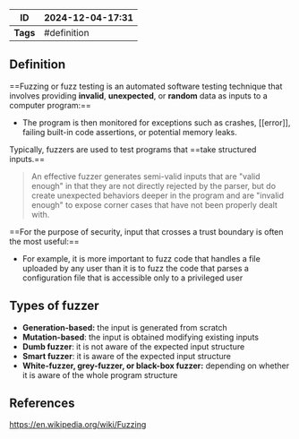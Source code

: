 | ID       | 2024-12-04-17:31 |
| -------- | ----------------- |
| **Tags** | #definition       |
## Definition

==Fuzzing or fuzz testing is an automated software testing technique that involves providing **invalid**, **unexpected**, or **random** data as inputs to a computer program:==
- The program is then monitored for exceptions such as crashes, [[error]], failing built-in code assertions, or potential memory leaks.

Typically, fuzzers are used to test programs that ==take structured inputs.== 

> An effective fuzzer generates semi-valid inputs that are "valid enough" in that they are not directly rejected by the parser, but do create unexpected behaviors deeper in the program and are "invalid enough" to expose corner cases that have not been properly dealt with.

==For the purpose of security, input that crosses a trust boundary is often the most useful:==
- For example, it is more important to fuzz code that handles a file uploaded by any user than it is to fuzz the code that parses a configuration file that is accessible only to a privileged user

## Types of fuzzer

- **Generation-based:** the input is generated from scratch
- **Mutation-based**: the input is obtained modifying existing inputs
- **Dumb fuzzer**: it is not aware of the expected input structure
- **Smart fuzzer**: it is aware of the expected input structure
- **White-fuzzer, grey-fuzzer, or black-box fuzzer:** depending on whether it is aware of the whole program structure
## References
https://en.wikipedia.org/wiki/Fuzzing